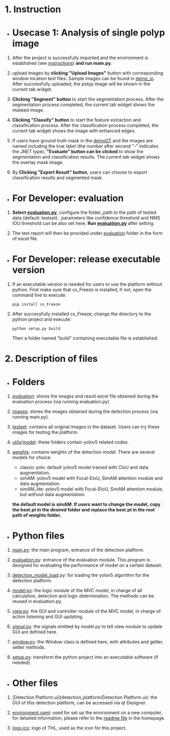 # 1. Instruction 

- # Usecase 1: Analysis of single polyp image

1. After the project is successfully imported and the environment is established (see [instructions](https://github.com/Myosotis1111/Polyp-diagnosis-platform/tree/main)) **and run main.py**.

2. upload images by **clicking "Upload Images"** button with corresponding window location text files. Sample images can be found in [demo_io](https://github.com/Myosotis1111/Polyp-diagnosis-platform/tree/main/Diagnosis_Platform/demo_io/demoImg). After successfully uploaded, the polyp image will be shown in the current tab widget.

3. **Clicking "Segment" button** to start the segmentation process. After the segmentation process completed, the current tab widget shows the masked image. 

4. **Clicking "Classify" button** to start the feature extraction and classification process. After the classification process completed, the current tab widget shows the image with enhanced edges.

5. If users have ground truth mask in the [demoGT](https://github.com/Myosotis1111/Polyp-diagnosis-platform/tree/main/Diagnosis_Platform/demo_io/demoGT) and the images are named including the true label (the number after second "-" indicates the JNET type), **"Evaluate" button can be clicked** to show the segmentation and classification results. The current tab widget shows the overlay mask image.

6. By **Clicking "Export Result" button**, users can choose to export classification results and segmented mask.

- # For Developer: evaluation

1. **Select [evaluation.py](https://git.mylab.th-luebeck.de/xinchen.yang/building-management-machine-vision/-/blob/main/detection_platform/evaluation.py)**, configure the folder_path to the path of tested data (default: testset) . parameters like confidence threshold and NMS IOU threshold can be also set here. **Run [evaluation.py](https://git.mylab.th-luebeck.de/xinchen.yang/building-management-machine-vision/-/blob/main/detection_platform/evaluation.py)** after setting.

2. The test report will then be provided under [evaluation](https://git.mylab.th-luebeck.de/xinchen.yang/building-management-machine-vision/-/tree/main/detection_platform/evaluation) folder in the form of excel file.

- # For Developer: release executable version

1. If an executable version is needed for users to use the platform without python. First make sure that cx_Freeze is installed, if not, open the command line to execute:

    `pip install cx_Freeze`

2. After successfully installed cx_Freeze, change the directory to the python project and execute:

    `python setup.py build`

    Then a folder named "build" containing executable file is established.
# 2. Description of files

- # Folders

1. [evaluation](https://git.mylab.th-luebeck.de/xinchen.yang/building-management-machine-vision/-/tree/main/detection_platform/evaluation): stores the images and result excel file obtained during the evaluation process (via running evaluation.py)

1. [images](https://git.mylab.th-luebeck.de/xinchen.yang/building-management-machine-vision/-/tree/main/detection_platform/images): stores the images obtained during the detection process (via running main.py).

1. [testset](https://git.mylab.th-luebeck.de/xinchen.yang/building-management-machine-vision/-/tree/main/detection_platform/testset): contains all original images in the dataset. Users can try these images for testing the platform.

1. [utils](https://git.mylab.th-luebeck.de/xinchen.yang/building-management-machine-vision/-/tree/main/detection_platform/utils)/[model](https://git.mylab.th-luebeck.de/xinchen.yang/building-management-machine-vision/-/tree/main/detection_platform/model): these folders contain yolov5 related codes.

1. [weights](https://git.mylab.th-luebeck.de/xinchen.yang/building-management-machine-vision/-/tree/main/detection_platform/weights): contains weights of the detection model. There are several models for choice:


    - classic yolo: default yolov5 model trained with CIoU and data augmentation.
    - simAM: yolov5 model with Focal-EIoU, SimAM attention module and data augmentation.
    - simAM_lite: yolov5 model with Focal-EIoU, SimAM attention module, but without data augmentation.

    **the default model is simAM. If users want to change the model, copy the best.pt in the desired folder and replace the best.pt in the root path of weights folder.**

- # Python files

1. [main.py](https://git.mylab.th-luebeck.de/xinchen.yang/building-management-machine-vision/-/blob/main/detection_platform/main.py): the main program, entrance of the detection platform.

1. [evaluation.py](https://git.mylab.th-luebeck.de/xinchen.yang/building-management-machine-vision/-/blob/main/detection_platform/evaluation.py): entrance of the evaluation module. This program is designed for evaluating the performance of model on a certain dataset.

1. [detection_model_load](https://git.mylab.th-luebeck.de/xinchen.yang/building-management-machine-vision/-/blob/main/detection_platform/detection_model_load.py).py: for loading the yolov5 algorithm for the detection platform.

1. [model.py](https://git.mylab.th-luebeck.de/xinchen.yang/building-management-machine-vision/-/blob/main/detection_platform/model.py): the logic module of the MVC model, in charge of all calculation, detection and logic determination. The methods can be reused in evaluation.py.

1. [view.py](https://git.mylab.th-luebeck.de/xinchen.yang/building-management-machine-vision/-/blob/main/detection_platform/view.py): the GUI and controller module of the MVC model, in charge of action listening and GUI updating.

1. [signal.py](https://git.mylab.th-luebeck.de/xinchen.yang/building-management-machine-vision/-/blob/main/detection_platform/signal.py): the signals emitted by model.py to tell view module to update GUI are defined here.

1. [window.py](https://git.mylab.th-luebeck.de/xinchen.yang/building-management-machine-vision/-/blob/main/detection_platform/window.py): the Window class is defined here, with attributes and getter, setter methods.

1. [setup.py](https://git.mylab.th-luebeck.de/xinchen.yang/building-management-machine-vision/-/blob/main/detection_platform/setup.py): transform the python project into an executable software (if needed).

- # Other files

1. [Detection Platform.ui](detection_platform/Detection Platform.ui): the GUI of this detection platform, can be accessed via qt Designer.

1. [environment.yaml](detection_platform/environment.yaml): used for set up the environment on a new computer, for detailed information, please refer to the [readme file](https://git.mylab.th-luebeck.de/xinchen.yang/building-management-machine-vision#python-project) in the homepage.

1. [logo.ico](detection_platform/logo.ico): logo of THL, used as the icon for this project.

